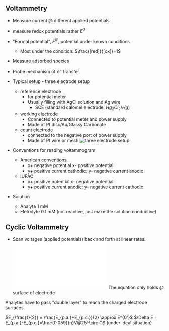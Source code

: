 ## Voltammetry
- Measure current @ different applied potentials
- measure redox potentials rather $E^0$
- "Formal potential",  $E^{0'}$, potential under known conditions
	- Most under the condition: $\frac{[red]}{[ox]}=1$
- Measure adsorbed species
- Probe mechanism of $e^-$ transfer
- Typical setup - three electrode setup
	- reference electrode
		- for potential meter
		- Usually filling with AgCl solution and Ag wire
			- SCE (standard calomel electrode, $Hg_2Cl_2/Hg$)
	- working electrode
		- Connected to potential meter and power supply
		- Made of Pt disc/Au/Glassy Carbonate
	- count electrode
		- connected to the negative port of power supply
		- Made of Pt wire or mesh
![three electrode setup](../images/png/three%20electrode%20setup.png)

- Conventions for reading voltammogram
	- American conventions
		- x+ negative potential x- positive potential
		- y+ positive current cathodic; y- negative current anodic
	- IUPAC
		- x+ positive potential x- negative potential
		- y+ positive current anodic; y- negative current cathodic


- Solution
	- Analyte 1 mM
	- Eletrolyte 0.1 mM (not reactive, just make the solution conductive) 

## Cyclic Voltammetry
- Scan voltages (applied potentials) back and forth at linear rates.
![Nernst Equation](Nernst%20Equation.md)
The equation only holds @ surface of electrode

Analytes have to pass "double layer" to reach the charged electrode surfaces.

$E_{\frac{1}{2}} = \frac{E_{p.a.}+E_{p.c.}}{2} \approx E^{0'}$
$\Delta E = E_{p.a.}-E_{p.c.}=\frac{0.059}{n}V@25^\circ C$  (under ideal situation)

